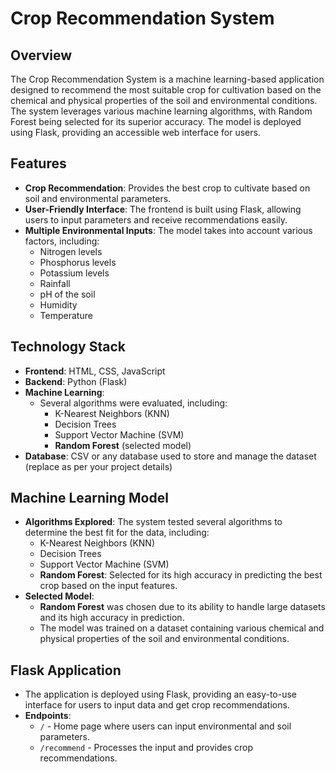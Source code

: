 # Crop Recommendation System

## Overview
The Crop Recommendation System is a machine learning-based application designed to recommend the most suitable crop for cultivation based on the chemical and physical properties of the soil and environmental conditions. The system leverages various machine learning algorithms, with Random Forest being selected for its superior accuracy. The model is deployed using Flask, providing an accessible web interface for users.

## Features
- **Crop Recommendation**: Provides the best crop to cultivate based on soil and environmental parameters.
- **User-Friendly Interface**: The frontend is built using Flask, allowing users to input parameters and receive recommendations easily.
- **Multiple Environmental Inputs**: The model takes into account various factors, including:
  - Nitrogen levels
  - Phosphorus levels
  - Potassium levels
  - Rainfall
  - pH of the soil
  - Humidity
  - Temperature

## Technology Stack
- **Frontend**: HTML, CSS, JavaScript
- **Backend**: Python (Flask)
- **Machine Learning**:
  - Several algorithms were evaluated, including:
    - K-Nearest Neighbors (KNN)
    - Decision Trees
    - Support Vector Machine (SVM)
    - **Random Forest** (selected model)
- **Database**: CSV or any database used to store and manage the dataset (replace as per your project details)

## Machine Learning Model
- **Algorithms Explored**: The system tested several algorithms to determine the best fit for the data, including:
  - K-Nearest Neighbors (KNN)
  - Decision Trees
  - Support Vector Machine (SVM)
  - **Random Forest**: Selected for its high accuracy in predicting the best crop based on the input features.
- **Selected Model**: 
  - **Random Forest** was chosen due to its ability to handle large datasets and its high accuracy in prediction.
  - The model was trained on a dataset containing various chemical and physical properties of the soil and environmental conditions.

## Flask Application
- The application is deployed using Flask, providing an easy-to-use interface for users to input data and get crop recommendations.
- **Endpoints**:
  - `/` - Home page where users can input environmental and soil parameters.
  - `/recommend` - Processes the input and provides crop recommendations.


